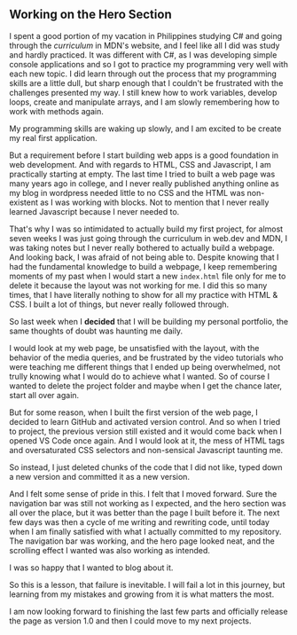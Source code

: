 ## Working on the Hero Section

I spent a good portion of my vacation in Philippines studying C# and going through the *curriculum* in MDN's website, and I feel like all I did was study and hardly practiced.
It was different with C#, as I was developing simple console applications and so I got to practice my programming very well with each new topic. I did learn through out the process
that my programming skills are a little dull, but sharp enough that I couldn't be frustrated with the challenges presented my way. I still knew how to work variables, develop loops,
create and manipulate arrays, and I am slowly remembering how to work with methods again.

My programming skills are waking up slowly, and I am excited to be create my real first application.

But a requirement before I start building web apps is a good foundation in web development. And with regards to HTML, CSS and Javascript, I am practically starting at empty. The last time
I tried to built a web page was many years ago in college, and I never really published anything online as my blog in wordpress needed little to no CSS and the HTML was non-existent as I
was working with blocks. Not to mention that I never really learned Javascript because I never needed to.

That's why I was so intimidated to actually build my first project, for almost seven weeks I was just going through the curriculum in web.dev and MDN, I was taking notes but I never really
bothered to actually build a webpage. And looking back, I was afraid of not being able to. Despite knowing that I had the fundamental knowledge to build a webpage, I keep remembering
moments of my past when I would start a new `index.html` file only for me to delete it because the layout was not working for me. I did this so many times, that I have literally nothing to
show for all my practice with HTML & CSS. I built a lot of things, but never really followed through.

So last week when I **decided** that I will be building my personal portfolio, the same thoughts of doubt was haunting me daily.

I would look at my web page, be unsatisfied with the layout, with the behavior of the media queries, and be frustrated by the video tutorials who were teaching me different things that I
ended up being overwhelmed, not trully knowing what I would do to achieve what I wanted. So of course I wanted to delete the project folder and maybe when I get the chance later, start all
over again.

But for some reason, when I built the first version of the web page, I decided to learn GitHub and activated version control. And so when I tried to project, the previous version still existed
and it would come back when I opened VS Code once again. And I would look at it, the mess of HTML tags and oversaturated CSS selectors and non-sensical Javascript taunting me.

So instead, I just deleted chunks of the code that I did not like, typed down a new version and committed it as a new version.

And I felt some sense of pride in this. I felt that I moved forward. Sure the navigation bar was still not working as I expected, and the hero section was all over the place, but it was better
than the page I built before it. The next few days was then a cycle of me writing and rewriting code, until today when I am finally satisfied with what I actually committed to my repository.
The navigation bar was working, and the hero page looked neat, and the scrolling effect I wanted was also working as intended.

I was so happy that I wanted to blog about it.

So this is a lesson, that failure is inevitable. I will fail a lot in this journey, but learning from my mistakes and growing from it is what matters the most.

I am now looking forward to finishing the last few parts and officially release the page as version 1.0 and then I could move to my next projects.
